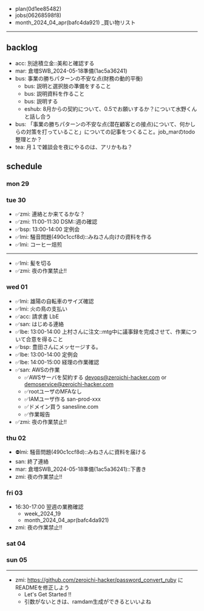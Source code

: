 
- plan(0d1ee85482)
- jobs(06268598f8)
- month_2024_04_apr(bafc4da921)
_買い物リスト
---

## backlog
- acc: 別途積立金::美和と確認する
- mar: 倉増SWB_2024-05-18準備(1ac5a36241)
- bus: 事業の勝ちパターンの不安な点(財務の動的平衡)
  - bus: 説明と選択肢の準備をすること
  - bus: 説明資料を作ること
  - bus: 説明する
  - eshub: 8月からの契約について、0.5でお願いするか？について水野くんと話し合う
- bus: 「事業の勝ちパターンの不安な点(潜在顧客との接点)について、何かしらの対策を打っていること」についての記事をつくること。job_marのtodo整理とか？
- tea: 月１で雑談会を夜にやるのは、アリかもね？


## schedule
### mon 29

### tue 30
- ✅zmi: 連絡とか来てるかな？
- ✅zmi: 11:00-11:30 DSM::週の確認
- ✅bsp: 13:00-14:00 定例会
- ✅lmi: 騒音問題(490c1ccf8d)::みねさん向けの資料を作る
- ✅lmi: コーヒー焙煎
---
- ✅lmi: 髪を切る
- ✅zmi: 夜の作業禁止!!


### wed 01
- ✅lmi: 雄陽の自転車のサイズ確認
- ✅lmi: 火の鳥の支払い
- ✅acc: 請求書 LbE
- ✅san: はじめる連絡
- ✅lbe: 13:00-14:00 上村さんに注文::mtg中に議事録を完成させて、作業について合意を得ること
- ✅bsp: 豊田さんにメッセージする。
- ✅lbe: 13:00-14:00 定例会
- ✅lbe: 14:00-15:00 経理の作業確認
- ✅san: AWSの作業
  - ✅AWSサーバを契約する devops@zeroichi-hacker.com or demoservice@zeroichi-hacker.com
  - ✅rootユーザのMFAなし
  - ✅IAMユーザ作る san-prod-xxx
  - ✅ドメイン買う sanesline.com
  - ✅作業報告
- ✅zmi: 夜の作業禁止!!

### thu 02
- ⛔️lmi: 騒音問題(490c1ccf8d)::みねさんに資料を届ける
- san: 終了連絡
- mar: 倉増SWB_2024-05-18準備(1ac5a36241)::下書き
- zmi: 夜の作業禁止!!

### fri 03
- 16:30-17:00 翌週の業務確認
  - week_2024_19
  - month_2024_04_apr(bafc4da921)
- zmi: 夜の作業禁止!!


### sat 04
### sun 05

---

- zmi: https://github.com/zeroichi-hacker/password_convert_ruby にREADMEを修正しよう
  - Let's Get Started !!
  - 引数がないときは、ramdam生成ができるといいよね
